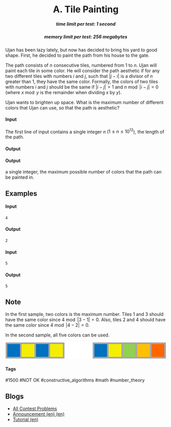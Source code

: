 <h1 style='text-align: center;'> A. Tile Painting</h1>

<h5 style='text-align: center;'>time limit per test: 1 second</h5>
<h5 style='text-align: center;'>memory limit per test: 256 megabytes</h5>

Ujan has been lazy lately, but now has decided to bring his yard to good shape. First, he decided to paint the path from his house to the gate.

The path consists of $n$ consecutive tiles, numbered from $1$ to $n$. Ujan will paint each tile in some color. He will consider the path aesthetic if for any two different tiles with numbers $i$ and $j$, such that $|j - i|$ is a divisor of $n$ greater than $1$, they have the same color. Formally, the colors of two tiles with numbers $i$ and $j$ should be the same if $|i-j| > 1$ and $n \bmod |i-j| = 0$ (where $x \bmod y$ is the remainder when dividing $x$ by $y$).

Ujan wants to brighten up space. What is the maximum number of different colors that Ujan can use, so that the path is aesthetic?

#### Input

The first line of input contains a single integer $n$ ($1 \leq n \leq 10^{12}$), the length of the path.

#### Output

#### Output

 a single integer, the maximum possible number of colors that the path can be painted in.

## Examples

#### Input


```text
4
```
#### Output


```text
2
```
#### Input


```text
5
```
#### Output


```text
5
```
## Note

In the first sample, two colors is the maximum number. Tiles $1$ and $3$ should have the same color since $4 \bmod |3-1| = 0$. Also, tiles $2$ and $4$ should have the same color since $4 \bmod |4-2| = 0$.

In the second sample, all five colors can be used.

 ![](images/459bba00564df99ee0c588a900f0ccb21b18d13f.png) 

#### Tags 

#1500 #NOT OK #constructive_algorithms #math #number_theory 

## Blogs
- [All Contest Problems](../Codeforces_Round_599_(Div._1).md)
- [Announcement (en) (en)](../blogs/Announcement_(en)_(en).md)
- [Tutorial (en)](../blogs/Tutorial_(en).md)
